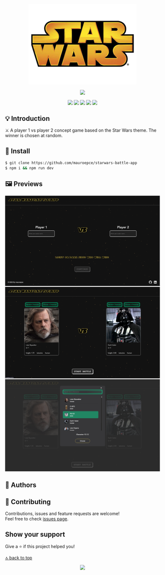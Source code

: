 <span id="top"></span>

<p align="center">
  <img src="https://github.com/mauroepce/starwars-battle-app/blob/main/src/assets/no_image.png" width="350"/>
</p>

<p align="center">
   <a href="https://starwarsbtlgame.netlify.app/"><img src="https://raw.githubusercontent.com/gabriel-roque/design/master/btn-open-app.png" width="200"></a>
</p>

<p align="center">
  <a href="https://pt-br.reactjs.org/"><img src="https://img.shields.io/badge/ReactJS-17.x-blue"></a>
  <a href="https://redux.js.org/"><img src="https://img.shields.io/badge/Redux-4.0.x-blue"></a>
  <a href="https://github.com/reduxjs/redux-thunk"><img src="https://img.shields.io/badge/Redux Thunk-2.3.x-green"></a>
  <a href="https://reacttraining.com/react-router/web/guides/quick-start"><img src="https://img.shields.io/badge/React Router-5.1.x-blueviolet"></a>
  <a href="https://www.conventionalcommits.org/en/v1.0.0/"><img src="https://img.shields.io/badge/Commitizen-friendly-green"></a>
</p>

## 💡 Introduction

⚔️ A player 1 vs player 2 concept game based on the Star Wars theme. The winner is chosen at random.

## 🚀 Install

```sh
$ git clone https://github.com/mauroepce/starwars-battle-app
$ npm i && npm run dev
```

## 🖼️ Previews

<p align="center">
  <img src="https://github.com/mauroepce/starwars-battle-app/blob/main/src/assets/home_view.png" width="600">
  <img src="https://github.com/mauroepce/starwars-battle-app/blob/main/src/assets/battle_view.png" width="600">
  <img src="https://github.com/mauroepce/starwars-battle-app/blob/main/src/assets/choose_caracter.png" width="600">
</p>


## 👤 Authors

<p align="center">
  <a href="https://cl.linkedin.com/in/mauroepce" target="blank>
    <img src="https://github.com/mauroepce/starwars-battle-app/blob/main/src/assets/mauro_card.png" width="400">
  </a>
 

## 🤝 Contributing

Contributions, issues and feature requests are welcome!<br />Feel free to check [issues page](https://github.com/gabriel-roque/starwars-battle/issues).

## Show your support

Give a ⭐️ if this project helped you!

[🔝 back to top](#top)

<p align="center">
  <img src="https://raw.githubusercontent.com/gabriel-roque/design/master/logo-gabriel-roque.png" width="200"/>
</p>
